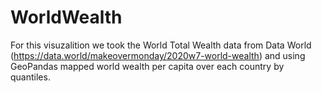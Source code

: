 # WorldWealth

For this visuzalition we took the World Total Wealth data from Data World (https://data.world/makeovermonday/2020w7-world-wealth) and using GeoPandas mapped world wealth per capita over each country by quantiles. 

